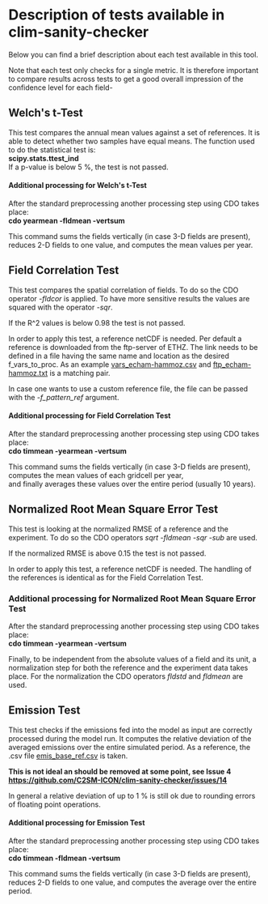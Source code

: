 # Description of tests available in clim-sanity-checker
Below you can find a brief description about each test available in
this tool. 

Note that each test only checks for a single metric. It is therefore important to compare results across tests to get a good overall impression of the confidence level for each field-

## Welch's t-Test
This test compares the annual mean values against a set of references. It is able to detect whether
two samples have equal means.
The function used to do the statistical test is:  
**scipy.stats.ttest_ind**  
If a p-value is below 5 %, the test is not passed.

#### Additional processing for Welch's t-Test
After the standard preprocessing another processing step using CDO takes place:  
 **cdo  yearmean -fldmean -vertsum**
 
 This command sums the fields vertically (in case 3-D fields are present), reduces 2-D fields to one value, and computes the mean values per year.

## Field Correlation Test
This test compares the spatial correlation of fields. To do so
the CDO operator *-fldcor* is applied. To have more sensitive results
the values are squared with the operator *-sqr*.

If the R^2 values is below 0.98 the test is not passed.

In order to apply this test, a reference netCDF is needed. Per default a reference is downloaded from the ftp-server of ETHZ.
The link needs to be defined in a file having the same name and location as the desired f_vars_to_proc.
As an example [vars_echam-hammoz.csv](../variables_to_process/pattern_correlation/vars_echam-hammoz.csv) and [ftp_echam-hammoz.txt](../variables_to_process/pattern_correlation/ftp_echam-hammoz.txt) is a matching pair.

In case one wants to use a custom reference file, the file can be passed with the *-f_pattern_ref* argument.

#### Additional processing for Field Correlation Test
After the standard preprocessing another processing step using CDO takes place:  
**cdo timmean -yearmean -vertsum**  

This command sums the fields vertically (in case 3-D fields are present), computes the mean values of each gridcell per year,  
and finally averages these values over the entire period (usually 10 years).

## Normalized Root Mean Square Error Test
This test is looking at the normalized RMSE of a reference and the experiment. To do so 
the CDO operators *sqrt -fldmean -sqr -sub* are used.

If the normalized RMSE is above 0.15 the test is not passed.

In order to apply this test, a reference netCDF is needed. The handling of the references is identical as for the Field Correlation Test.

### Additional processing for Normalized Root Mean Square Error Test
After the standard preprocessing another processing step using CDO takes place:  
**cdo timmean -yearmean -vertsum**  

Finally, to be independent from the absolute values of a field and its unit, a normalization step for both the reference and the experiment
data takes place. For the normalization the CDO operators *fldstd* and  *fldmean* are used.

## Emission Test
This test checks if the emissions fed into the model as input are correctly processed during the model run. It computes
the relative deviation of the averaged emissions over the entire simulated period. As a reference, the .csv file [emis_base_ref.csv](../ref/echam-hammoz/emi/emis_base_ref.csv) is taken. 

**This is not ideal an should be removed at some point, see Issue 4
https://github.com/C2SM-ICON/clim-sanity-checker/issues/14**


In general a relative deviation of up to 1 % is still ok due to rounding errors of floating point operations.

#### Additional processing for Emission Test
After the standard preprocessing another processing step using CDO takes place:  
**cdo timmean -fldmean -vertsum**  

This command sums the fields vertically (in case 3-D fields are present), reduces 2-D fields to one value, and computes the average over the entire period.
